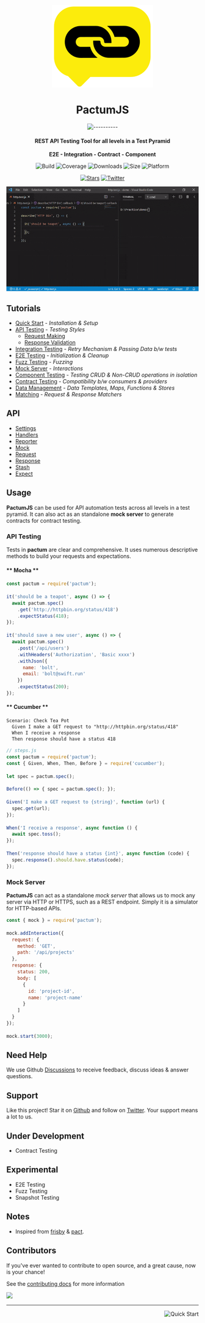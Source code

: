 <span align="center">

![logo](_media/logo-icon-small.svg)

# **PactumJS**

![----------](https://raw.githubusercontent.com/pactumjs/pactum/master/assets/rainbow.png)

<h4>REST API Testing Tool for all levels in a Test Pyramid</h4>
<p><strong>E2E - Integration - Contract - Component</strong></p>

![Build](https://github.com/pactumjs/pactum/workflows/Build/badge.svg?branch=master)
![Coverage](https://img.shields.io/codeclimate/coverage/ASaiAnudeep/pactum)
![Downloads](https://img.shields.io/npm/dt/pactum)
![Size](https://img.shields.io/bundlephobia/minzip/pactum)
![Platform](https://img.shields.io/node/v/pactum)

[![Stars](https://img.shields.io/github/stars/pactumjs/pactum?style=social)](https://github.com/pactumjs/pactum/stargazers)
[![Twitter](https://img.shields.io/twitter/follow/pactumjs?label=Follow&style=social)](https://twitter.com/pactumjs)

![Demo](_media/demo.gif)

</span>

<!-- panels:start -->

<!-- div:left-panel -->

## Tutorials

- [Quick Start](quick-start) - *Installation & Setup*
- [API Testing](api-testing) - *Testing Styles*
  - [Request Making](request-making)
  - [Response Validation](response-validation)
- [Integration Testing](integration-testing) - *Retry Mechanism & Passing Data b/w tests*
- [E2E Testing](e2e-testing) - *Initialization & Cleanup*
- [Fuzz Testing](fuzz-testing) - *Fuzzing*
- [Mock Server](mock-server) - *Interactions*  
- [Component Testing](component-testing) - *Testing CRUD & Non-CRUD operations in isolation* 
- [Contract Testing](contract-testing) - *Compatibility b/w consumers & providers*
- [Data Management](data-management) - *Data Templates, Maps, Functions & Stores*
- [Matching](matching) - *Request & Response Matchers*

<!-- div:right-panel -->

## API

- [Settings](api-settings.md)
- [Handlers](api-handlers.md)
- [Reporter](api-reporter.md)
- [Mock](api-mock.md)
- [Request](api-request.md)
- [Response](api-response.md)
- [Stash](api-stash.md)
- [Expect](api-expect.md)

<!-- panels:end -->

<!-- panels:start -->

## Usage

**PactumJS** can be used for API automation tests across all levels in a test pyramid. It can also act as an standalone **mock server** to generate contracts for contract testing.

<!-- div:left-panel -->

### API Testing

Tests in **pactum** are clear and comprehensive. It uses numerous descriptive methods to build your requests and expectations.

<!-- tabs:start -->

#### ** Mocha **

```js
const pactum = require('pactum');

it('should be a teapot', async () => {
  await pactum.spec()
    .get('http://httpbin.org/status/418')
    .expectStatus(418);
});

it('should save a new user', async () => {
  await pactum.spec()
    .post('/api/users')
    .withHeaders('Authorization', 'Basic xxxx')
    .withJson({
      name: 'bolt',
      email: 'bolt@swift.run'
    })
    .expectStatus(200);
});
```

#### ** Cucumber **

```gherkin
Scenario: Check Tea Pot
  Given I make a GET request to "http://httpbin.org/status/418"
  When I receive a response
  Then response should have a status 418
```

```js
// steps.js
const pactum = require('pactum');
const { Given, When, Then, Before } = require('cucumber');

let spec = pactum.spec();

Before(() => { spec = pactum.spec(); });

Given('I make a GET request to {string}', function (url) {
  spec.get(url);
});

When('I receive a response', async function () {
  await spec.toss();
});

Then('response should have a status {int}', async function (code) {
  spec.response().should.have.status(code);
});
```

<!-- tabs:end -->

<!-- div:right-panel -->

### Mock Server

**PactumJS** can act as a standalone *mock server* that allows us to mock any server via HTTP or HTTPS, such as a REST endpoint. Simply it is a simulator for HTTP-based APIs.

```js
const { mock } = require('pactum');

mock.addInteraction({
  request: {
    method: 'GET',
    path: '/api/projects'
  },
  response: {
    status: 200,
    body: [
      {
        id: 'project-id',
        name: 'project-name'
      }
    ]
  }
});

mock.start(3000);
```

<!-- panels:end -->

## Need Help

We use Github [Discussions](https://github.com/pactumjs/pactum/discussions) to receive feedback, discuss ideas & answer questions.

## Support

Like this project! Star it on [Github](https://github.com/pactumjs/pactum/stargazers) and follow on [Twitter](https://twitter.com/pactumjs). Your support means a lot to us.

## Under Development

- Contract Testing

## Experimental

- E2E Testing
- Fuzz Testing
- Snapshot Testing

## Notes

- Inspired from [frisby](https://docs.frisbyjs.com/) & [pact](https://docs.pact.io).

## Contributors

If you've ever wanted to contribute to open source, and a great cause, now is your chance!

See the [contributing docs](https://github.com/pactumjs/pactum/blob/master/CONTRIBUTING.md) for more information

<a href="https://github.com/pactumjs/pactum/graphs/contributors">
  <img src="https://contrib.rocks/image?repo=pactumjs/pactum" />
</a>
<br />

----

<a href="#/quick-start" >
  <img src="https://img.shields.io/badge/NEXT-Quick%20Start-blue" alt="Quick Start" align="right" style="display: inline;" />
</a>
